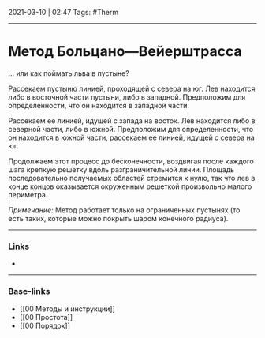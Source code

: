 2021-03-10 | 02:47
Tags: #Therm 
___

# Метод Больцано—Вейерштрасса
... или как поймать льва в пустыне?

Рассекаем пустыню линией, проходящей с севера на юг. Лев находится либо в восточной части пустыни, либо в западной. Предположим для определенности, что он находится в западной части.

Рассекаем ее линией, идущей с запада на восток. Лев находится либо в северной части, либо в южной. Предположим для определенности, что он находится в южной части, рассекаем ее линией, идущей с севера на юг.

Продолжаем этот процесс до бесконечности, воздвигая после каждого шага крепкую решетку вдоль разграничительной линии. Площадь последовательно получаемых областей стремится к нулю, так что лев в конце концов оказывается окруженным решеткой произвольно малого периметра.

*Примечание:*
Метод работает только на ограниченных пустынях (то есть таких, которые можно покрыть шаром конечного радиуса).

___
### Links
- 

___
### Base-links
- [[00 Методы и инструкции]]
- [[00 Простота]]
- [[00 Порядок]]

